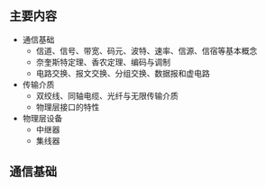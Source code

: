 
## 主要内容

- 通信基础
	- 信道、信号、带宽、码元、波特、速率、信源、信宿等基本概念
	- 奈奎斯特定理、香农定理、编码与调制
	- 电路交换、报文交换、分组交换、数据报和虚电路
- 传输介质
	- 双绞线、同轴电缆、光纤与无限传输介质
	- 物理层接口的特性
- 物理层设备
	- 中继器
	- 集线器

## 通信基础

